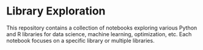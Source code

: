 # Library Exploration

This repository contains a collection of notebooks exploring various Python and R libraries for data science, machine learning, optimization, etc. Each notebook focuses on a specific library or multiple libraries.
